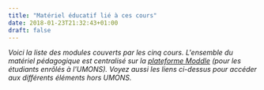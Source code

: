 ```yaml
---
title: "Matériel éducatif lié à ces cours"
date: 2018-01-23T21:32:43+01:00
draft: false
---
```


_Voici la liste des modules couverts par les cinq cours. L'ensemble du matériel pédagogique est centralisé sur la [plateforme Moddle](https://moodle.umons.ac.be) (pour les étudiants enrôlés à l'UMONS). Voyez aussi les liens ci-dessus pour accéder aux différents éléments hors UMONS._
